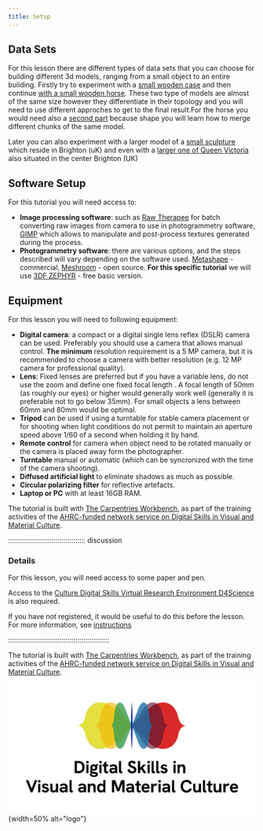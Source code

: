 ```yaml
---
title: Setup
---
```

<!--
FIXME: Setup instructions live in this document. Please specify the tools and
the data sets the Learner needs to have installed.
-->

## Data Sets

<!--
FIXME: place any data you want learners to use in `episodes/data` and then use
       a relative link ( [data zip file](data/lesson-data.zip) ) to provide a
       link to it, replacing the example.com link.
-->
For this lesson there are different types of data sets that you can choose for building different 3d models, ranging from a small object to an entire building.
Firstly try to experiment with a [small wooden case](https://data.d4science.org/shub/E_RkNCMkpSdzg1ckNkbUJ0eUV0ZTVsNmM5SzlIOUF0dkVKQXZHVC80cVg0RlEvVzVxcXhVWEY1MUpHQnEyaWlFTA==) and then continue [with a small wooden horse](https://data.d4science.org/shub/E_cUd5dVh5d0VDUEg5enNSZXF4RFY4R1hBaG4yaXRaMGdMbE1adU5XZFRHYW1DMWZoWVdvVitIVy9EVDduYjJ3Qg==). These two type of models are almost of the same size however they differentiate in their topology and you will need to use different approches to get to the final result.For the horse you would need also a [second part](https://data.d4science.org/shub/E_RjFkYTBvTUFiZnpLNnAreFhvSWJpWTVORm51ZGJrTXpKWkNkZWVQZkF6QXRQY1I3dnA4elpWdzY1cU1qVUxnMQ==) because shape you will learn how to merge different chunks of the same model.

Later you can also experiment with a larger model of a [small sculpture](https://data.d4science.org/shub/E_Y2xqazRYR3BBOE5DODVXNksxd2Q5ZnJvZElDTDR5TjZqdC9ETnUydjJoeEVQT0o2NkRrajhZenNsVmhtVUFXNA==) which reside in Brighton (uK) and even with a [larger one of Queen Victoria](https://data.d4science.org/shub/E_S1Z0U2srVkVqRHI5RVBETFZsVVhFcTh0U2xvc1p2MUM1T1d0d2Y4Y2VXNzZTVytsQnRDTjlxWXJMNm1FVkpEWQ==) also situated in the center Brighton (UK)


<!--Download the [data zip file](https://example.com/FIXME) and unzip it to your Desktop-->

## Software Setup

For this tutorial you will need access to:
<!--
- **Image processing software**: such as [GIMP](),
or [Adobe Photoshop](). This will allow you to
manipulate and post-process photographic images
used during the process.
- **Photogrammetry software**: there are various 
options, and the steps
described will change depending on the software used.
-->
- **Image processing software**: such as [Raw Therapee](https://www.rawtherapee.com/) for batch converting raw images from camera to use in photogrammetry software, [GIMP](https://www.gimp.org/) which allows to
manipulate and post-process textures generated during the process. 
- **Photogrammetry software**: there are various options, and the steps described will vary depending on the software used. [Metashape](https://www.agisoft.com/) - commercial, [Meshroom](https://alicevision.org) - open source.
**For this specific tutorial** we will use [3DF ZEPHYR](https://www.3dflow.net) - free basic version.

## Equipment


For this lesson you will need to following equipment:

- **Digital camera**: a compact or a digital single lens reflex (DSLR) camera can be used. Preferably you should use a camera that allows manual control. **The  minimum** resolution requirement is a 5 MP camera, but it is recommended to choose a camera with better resolution (e.g. 12 MP camera for professional quality).
- **Lens**: Fixed lenses are preferred but if 
you have a variable lens, do not use the zoom and 
define one fixed focal length <!--(to its maximum or 
minimal value right from the start)-->. 
A focal length of 50mm (as roughly our eyes) or 
higher would generally work well (generally it is preferable not to go below 35mm). For small objects a 
lens between 60mm and 80mm would be 
optimal<!-- or a macro lens could be used too-->.
-	**Tripod** can be used if using a 
turntable for stable camera placement or for shooting when light conditions do not permit to maintain an aperture speed above 1/60 of a second when holding it by hand. 
- **Remote control** for camera when object need to be rotated manually or the camera is placed away form the photographer.
- **Turntable** manual or automatic (which can be syncronized with the time of the camera shooting).
- **Diffused artificial light** to eliminate shadows as much as possible.
- **Circular polarizing filter** for reflective artefacts.
- **Laptop or PC** with at least 16GB RAM.


The tutorial is built with [The Carpentries Workbench](https://carpentries.github.io/sandpaper-docs/), as part of the training activities of the [AHRC-funded network service on Digital Skills in Visual and Material Culture](https://www.culturedigitalskills.org).

::::::::::::::::::::::::::::::::::::::: discussion

### Details

For this lesson, you will need access to some paper and pen. 

Access to the [Culture Digital Skills Virtual Research Environment D4Science](https://services.d4science.org/group/culturedigitalskills) is also 
required.

If you have not registered, it would be useful to do this before
the lesson. For more information, see [instructions](https://universityofbrighton.github.io/2023-fair-multidimensional-media/virtual-research-environment.html#virtual-research-environments-vre)

:::::::::::::::::::::::::::::::::::::::::::::::::::

The tutorial is built with [The Carpentries Workbench](https://carpentries.github.io/sandpaper-docs/), as part of the training activities of the [AHRC-funded network service on Digital Skills in Visual and Material Culture](https://www.culturedigitalskills.org). 


![](../episodes/fig/colorlogo_centre.png){width=50% alt="logo"}

